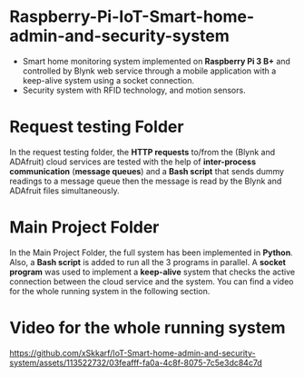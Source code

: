 # Raspberry-Pi-IoT-Smart-home-admin-and-security-system
- Smart home monitoring system implemented on **Raspberry Pi 3 B+** and controlled by Blynk web service through a mobile application with a keep-alive system using a socket connection.
- Security system with RFID technology, and motion sensors.

# Request testing Folder
In the request testing folder, the **HTTP requests** to/from the (Blynk and ADAfruit) cloud services are tested with the help of **inter-process communication** (**message queues**) and a **Bash script** that 
sends dummy readings to a message queue then the message is read by the Blynk and ADAfruit files simultaneously.

# Main Project Folder
In the Main Project Folder, the full system has been implemented in **Python**. Also, a **Bash script** is added to run all the 3 programs in parallel. A **socket program** was used to implement a **keep-alive** system that checks the active connection between the cloud service and the system. You can find a video for the whole running system in the following section.

# Video for the whole running system



https://github.com/xSkkarf/IoT-Smart-home-admin-and-security-system/assets/113522732/03feafff-fa0a-4c8f-8075-7c5e3dc84c7d

